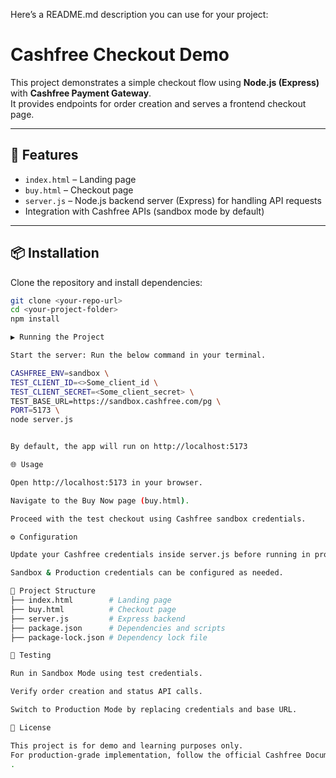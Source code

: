 Here’s a README.md description you can use for your project:

# Cashfree Checkout Demo

This project demonstrates a simple checkout flow using **Node.js (Express)** with **Cashfree Payment Gateway**.  
It provides endpoints for order creation and serves a frontend checkout page.

---

## 🚀 Features
- `index.html` – Landing page
- `buy.html` – Checkout page
- `server.js` – Node.js backend server (Express) for handling API requests
- Integration with Cashfree APIs (sandbox mode by default)

---

## 📦 Installation

Clone the repository and install dependencies:

```bash
git clone <your-repo-url>
cd <your-project-folder>
npm install

▶️ Running the Project

Start the server: Run the below command in your terminal.

CASHFREE_ENV=sandbox \
TEST_CLIENT_ID=<>Some_client_id \
TEST_CLIENT_SECRET=<Some_client_secret> \
TEST_BASE_URL=https://sandbox.cashfree.com/pg \
PORT=5173 \
node server.js


By default, the app will run on http://localhost:5173

🌐 Usage

Open http://localhost:5173 in your browser.

Navigate to the Buy Now page (buy.html).

Proceed with the test checkout using Cashfree sandbox credentials.

⚙️ Configuration

Update your Cashfree credentials inside server.js before running in production.

Sandbox & Production credentials can be configured as needed.

📁 Project Structure
├── index.html        # Landing page
├── buy.html          # Checkout page
├── server.js         # Express backend
├── package.json      # Dependencies and scripts
├── package-lock.json # Dependency lock file

🧪 Testing

Run in Sandbox Mode using test credentials.

Verify order creation and status API calls.

Switch to Production Mode by replacing credentials and base URL.

📜 License

This project is for demo and learning purposes only.
For production-grade implementation, follow the official Cashfree Documentation
.


